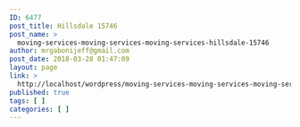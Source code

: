 ```yaml
---
ID: 6477
post_title: Hillsdale 15746
post_name: >
  moving-services-moving-services-moving-services-hillsdale-15746
author: mrgabonijeff@gmail.com
post_date: 2018-03-28 01:47:09
layout: page
link: >
  http://localhost/wordpress/moving-services-moving-services-moving-services-hillsdale-15746/
published: true
tags: [ ]
categories: [ ]
---
```

